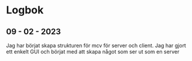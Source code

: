 # Logbok

##  09 - 02 - 2023
Jag har börjat skapa strukturen för mcv för server och client. Jag har gjort ett enkelt GUI och börjat med att skapa något som ser ut som en 
server 